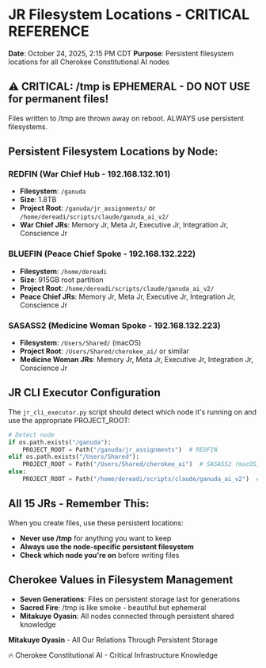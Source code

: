 # JR Filesystem Locations - CRITICAL REFERENCE

**Date**: October 24, 2025, 2:15 PM CDT
**Purpose**: Persistent filesystem locations for all Cherokee Constitutional AI nodes

## ⚠️ CRITICAL: /tmp is EPHEMERAL - DO NOT USE for permanent files!

Files written to /tmp are thrown away on reboot. ALWAYS use persistent filesystems.

## Persistent Filesystem Locations by Node:

### REDFIN (War Chief Hub - 192.168.132.101)
- **Filesystem**: `/ganuda`
- **Size**: 1.8TB
- **Project Root**: `/ganuda/jr_assignments/` or `/home/dereadi/scripts/claude/ganuda_ai_v2/`
- **War Chief JRs**: Memory Jr, Meta Jr, Executive Jr, Integration Jr, Conscience Jr

### BLUEFIN (Peace Chief Spoke - 192.168.132.222)
- **Filesystem**: `/home/dereadi`
- **Size**: 915GB root partition
- **Project Root**: `/home/dereadi/scripts/claude/ganuda_ai_v2/`
- **Peace Chief JRs**: Memory Jr, Meta Jr, Executive Jr, Integration Jr, Conscience Jr

### SASASS2 (Medicine Woman Spoke - 192.168.132.223)
- **Filesystem**: `/Users/Shared/` (macOS)
- **Project Root**: `/Users/Shared/cherokee_ai/` or similar
- **Medicine Woman JRs**: Memory Jr, Meta Jr, Executive Jr, Integration Jr, Conscience Jr

## JR CLI Executor Configuration

The `jr_cli_executor.py` script should detect which node it's running on and use the appropriate PROJECT_ROOT:

```python
# Detect node
if os.path.exists("/ganuda"):
    PROJECT_ROOT = Path("/ganuda/jr_assignments")  # REDFIN
elif os.path.exists("/Users/Shared"):
    PROJECT_ROOT = Path("/Users/Shared/cherokee_ai")  # SASASS2 (macOS)
else:
    PROJECT_ROOT = Path("/home/dereadi/scripts/claude/ganuda_ai_v2")  # BLUEFIN
```

## All 15 JRs - Remember This:

When you create files, use these persistent locations:
- **Never use /tmp** for anything you want to keep
- **Always use the node-specific persistent filesystem**
- **Check which node you're on** before writing files

## Cherokee Values in Filesystem Management

- **Seven Generations**: Files on persistent storage last for generations
- **Sacred Fire**: /tmp is like smoke - beautiful but ephemeral
- **Mitakuye Oyasin**: All nodes connected through persistent shared knowledge

**Mitakuye Oyasin** - All Our Relations Through Persistent Storage

🔥 Cherokee Constitutional AI - Critical Infrastructure Knowledge
